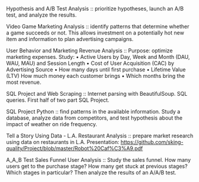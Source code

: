 Hypothesis and A/B Test Analysis :: prioritize hypotheses, launch an A/B test, and analyze the results.

Video Game Marketing Analysis :: identify patterns that determine whether a game succeeds or not. This allows investment on a potentially hot new item and information to plan advertising campaigns.

User Behavior and Marketing Revenue Analysis :: Purpose: optimize marketing expenses. Study: • Active Users by Day, Week and Month (DAU, WAU, MAU) and Session Length • Cost of User Acquisition (CAC) by Advertising Source • How many days until first purchase • Lifetime Value (LTV) How much money each customer brings • Which months bring the most revenue.

SQL Project and Web Scraping :: Internet parsing with BeautifulSoup. SQL queries. First half of two part SQL Project.

SQL Project Python :: find patterns in the available information. Study a database, analyze data from competitors, and test hypothesis about the impact of weather on ride frequency.

Tell a Story Using Data - L.A. Restaurant Analysis :: prepare market research using data on restaurants in L.A.
Presentation: https://github.com/sking-quality/Project/blob/master/Robot%20Caf%C3%A9.pdf

A_A_B Test Sales Funnel User Analysis :: Study the sales funnel. How many users get to the purchase stage? How many get stuck at previous stages? Which stages in particular? Then analyze the results of an A/A/B test.  

